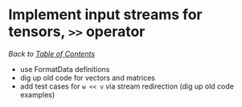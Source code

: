 # Implement input streams for tensors, `>>` operator

_Back to [Table of Contents](README.md)_

* use FormatData definitions 
* dig up old code for vectors and matrices
* add test cases for  ```w << v``` via stream redirection (dig up old code examples)

